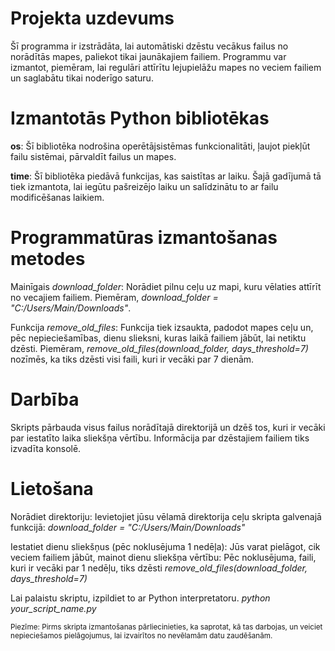 # Projekta uzdevums
Šī programma ir izstrādāta, lai automātiski dzēstu vecākus failus no norādītās mapes, paliekot tikai jaunākajiem failiem. Programmu var izmantot, piemēram, lai regulāri attīrītu lejupielāžu mapes no veciem failiem un saglabātu tikai noderīgo saturu.

# Izmantotās Python bibliotēkas
**os**: Šī bibliotēka nodrošina operētājsistēmas funkcionalitāti, ļaujot piekļūt failu sistēmai, pārvaldīt failus un mapes.

**time**: Šī bibliotēka piedāvā funkcijas, kas saistītas ar laiku. Šajā gadījumā tā tiek izmantota, lai iegūtu pašreizējo laiku un salīdzinātu to ar failu modificēšanas laikiem.

# Programmatūras izmantošanas metodes
Mainīgais *download_folder*: Norādiet pilnu ceļu uz mapi, kuru vēlaties attīrīt no vecajiem failiem. Piemēram, *download_folder = "C:/Users/Main/Downloads"*.

Funkcija *remove_old_files*: Funkcija tiek izsaukta, padodot mapes ceļu un, pēc nepieciešamības, dienu slieksni, kuras laikā failiem jābūt, lai netiktu dzēsti. Piemēram, *remove_old_files(download_folder, days_threshold=7)* nozīmēs, ka tiks dzēsti visi faili, kuri ir vecāki par 7 dienām.

# Darbība
Skripts pārbauda visus failus norādītajā direktorijā un dzēš tos, kuri ir vecāki par iestatīto laika sliekšņa vērtību. Informācija par dzēstajiem failiem tiks izvadīta konsolē.

# Lietošana
Norādiet direktoriju: Ievietojiet jūsu vēlamā direktorija ceļu skripta galvenajā funkcijā:
*download_folder = "C:/Users/Main/Downloads"*

Iestatiet dienu sliekšņus (pēc noklusējuma 1 nedēļa): Jūs varat pielāgot, cik veciem failiem jābūt, mainot dienu sliekšņa vērtību:
Pēc noklusējuma, faili, kuri ir vecāki par 1 nedēļu, tiks dzēsti
*remove_old_files(download_folder, days_threshold=7)*

Lai palaistu skriptu, izpildiet to ar Python interpretatoru.
*python your_script_name.py*

<sub>Piezīme: Pirms skripta izmantošanas pārliecinieties, ka saprotat, kā tas darbojas, un veiciet nepieciešamos pielāgojumus, lai izvairītos no nevēlamām datu zaudēšanām.</sub>
